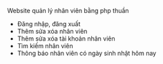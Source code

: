 Website quản lý nhân viên bằng php thuần 
- Đăng nhập, đăng xuất
- Thêm sửa xóa nhân viên
- Thêm sửa xóa tài khoản nhân viên
- Tìm kiếm nhân viên
- Thông báo nhân viên có ngày sinh nhật hôm nay
